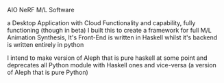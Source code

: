AIO NeRF M/L Software

a Desktop Application with Cloud Functionality and capability, fully functioning (though in beta)
I built this to create a framework for full M/L Animation Synthesis, It's Front-End is written in Haskell
whilst it's backend is written entirely in python

I intend to make version of Aleph that is pure haskell at some point and deprecates all Python module with Haskell ones and vice-versa
(a version of Aleph that is pure Python)
